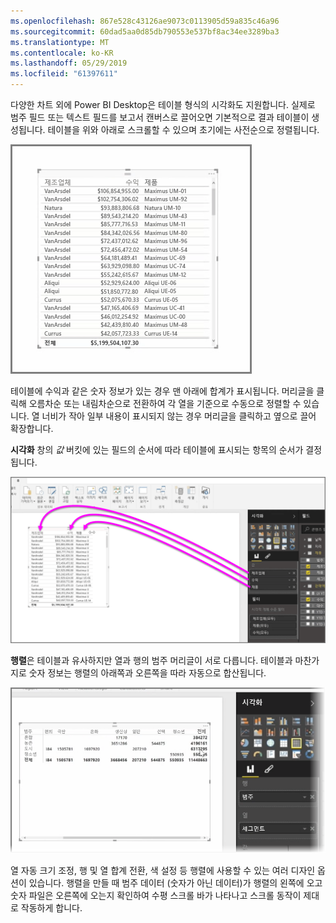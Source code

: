 ```yaml
---
ms.openlocfilehash: 867e528c43126ae9073c0113905d59a835c46a96
ms.sourcegitcommit: 60dad5aa0d85db790553e537bf8ac34ee3289ba3
ms.translationtype: MT
ms.contentlocale: ko-KR
ms.lasthandoff: 05/29/2019
ms.locfileid: "61397611"
---
```

다양한 차트 외에 Power BI Desktop은 테이블 형식의 시각화도 지원합니다. 실제로 범주 필드 또는 텍스트 필드를 보고서 캔버스로 끌어오면 기본적으로 결과 테이블이 생성됩니다. 테이블을 위와 아래로 스크롤할 수 있으며 초기에는 사전순으로 정렬됩니다.

![](media/3-6-create-tables-matrixes/3-6_1.png)

테이블에 수익과 같은 숫자 정보가 있는 경우 맨 아래에 합계가 표시됩니다. 머리글을 클릭해 오름차순 또는 내림차순으로 전환하여 각 열을 기준으로 수동으로 정렬할 수 있습니다. 열 너비가 작아 일부 내용이 표시되지 않는 경우 머리글을 클릭하고 옆으로 끌어 확장합니다.

**시각화** 창의 *값* 버킷에 있는 필드의 순서에 따라 테이블에 표시되는 항목의 순서가 결정됩니다.

![](media/3-6-create-tables-matrixes/3-6_2.png)

**행렬**은 테이블과 유사하지만 열과 행의 범주 머리글이 서로 다릅니다. 테이블과 마찬가지로 숫자 정보는 행렬의 아래쪽과 오른쪽을 따라 자동으로 합산됩니다.

![](media/3-6-create-tables-matrixes/3-6_3.png)

열 자동 크기 조정, 행 및 열 합계 전환, 색 설정 등 행렬에 사용할 수 있는 여러 디자인 옵션이 있습니다. 행렬을 만들 때 범주 데이터 (숫자가 아닌 데이터)가 행렬의 왼쪽에 오고 숫자 파일은 오른쪽에 오는지 확인하여 수평 스크롤 바가 나타나고 스크롤 동작이 제대로 작동하게 합니다.

